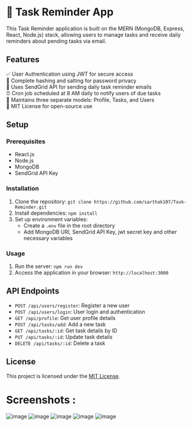 # 📅 Task Reminder App

This Task Reminder application is built on the MERN (MongoDB, Express, React, Node.js) stack, allowing users to manage tasks and receive daily reminders about pending tasks via email.

## Features

✅ User Authentication using JWT for secure access  
🔐 Complete hashing and salting for password privacy  
📧 Uses SendGrid API for sending daily task reminder emails  
⏰ Cron job scheduled at 8 AM daily to notify users of due tasks  
👤 Maintains three separate models: Profile, Tasks, and Users  
📝 MIT License for open-source use

## Setup

### Prerequisites

- React.js
- Node.js
- MongoDB
- SendGrid API Key

### Installation

1. Clone the repository: `git clone https://github.com/sarthak107/Task-Reminder.git`
2. Install dependencies: `npm install`
3. Set up environment variables:
   - Create a `.env` file in the root directory
   - Add MongoDB URI, SendGrid API Key, jwt secret key and other necessary variables

### Usage

1. Run the server: `npm run dev`
2. Access the application in your browser: `http://localhost:3000`


## API Endpoints

- `POST /api/users/register`: Register a new user
- `POST /api/users/login`: User login and authentication
- `GET /api/profile`: Get user profile details
- `POST /api/tasks/add`: Add a new task
- `GET /api/tasks/:id`: Get task details by ID
- `PUT /api/tasks/:id`: Update task details
- `DELETE /api/tasks/:id`: Delete a task


## License

This project is licensed under the [MIT License](LICENSE).


# Screenshots :

![image](https://github.com/sarthak107/Task-Reminder/assets/77851794/c896a6e7-c656-43f5-a033-f4081371f50c)
![image](https://github.com/sarthak107/Task-Reminder/assets/77851794/6f34bb31-b658-4055-8454-fc7da9187a63)
![image](https://github.com/sarthak107/Task-Reminder/assets/77851794/a8f10947-d416-48c7-857a-7383ebbe0ca5)
![image](https://github.com/sarthak107/Task-Reminder/assets/77851794/a00e0dc5-483c-4006-8e20-066e4610f506)
![image](https://github.com/sarthak107/Task-Reminder/assets/77851794/c2cfc10e-370b-4fd7-a4c7-eefeb8553ca0)
